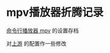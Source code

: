# mpv播放器折腾记录

[命令行播放器 mpv](https://github.com/mpv-player/mpv) 的设置存档

对[上游](https://github.com/hooke007/MPV_lazy/tree/main) 的配置作一些修改
